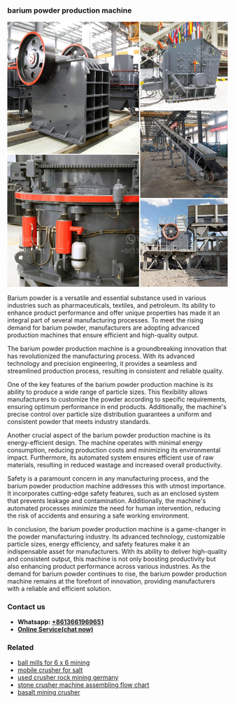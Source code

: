 <h3>barium powder production machine</h3><img src='1704791256.jpg' alt=''><p>Barium powder is a versatile and essential substance used in various industries such as pharmaceuticals, textiles, and petroleum. Its ability to enhance product performance and offer unique properties has made it an integral part of several manufacturing processes. To meet the rising demand for barium powder, manufacturers are adopting advanced production machines that ensure efficient and high-quality output.</p><p>The barium powder production machine is a groundbreaking innovation that has revolutionized the manufacturing process. With its advanced technology and precision engineering, it provides a seamless and streamlined production process, resulting in consistent and reliable quality.</p><p>One of the key features of the barium powder production machine is its ability to produce a wide range of particle sizes. This flexibility allows manufacturers to customize the powder according to specific requirements, ensuring optimum performance in end products. Additionally, the machine's precise control over particle size distribution guarantees a uniform and consistent powder that meets industry standards.</p><p>Another crucial aspect of the barium powder production machine is its energy-efficient design. The machine operates with minimal energy consumption, reducing production costs and minimizing its environmental impact. Furthermore, its automated system ensures efficient use of raw materials, resulting in reduced wastage and increased overall productivity.</p><p>Safety is a paramount concern in any manufacturing process, and the barium powder production machine addresses this with utmost importance. It incorporates cutting-edge safety features, such as an enclosed system that prevents leakage and contamination. Additionally, the machine's automated processes minimize the need for human intervention, reducing the risk of accidents and ensuring a safe working environment.</p><p>In conclusion, the barium powder production machine is a game-changer in the powder manufacturing industry. Its advanced technology, customizable particle sizes, energy efficiency, and safety features make it an indispensable asset for manufacturers. With its ability to deliver high-quality and consistent output, this machine is not only boosting productivity but also enhancing product performance across various industries. As the demand for barium powder continues to rise, the barium powder production machine remains at the forefront of innovation, providing manufacturers with a reliable and efficient solution.</p><h3>Contact us</h3><ul><li><strong>Whatsapp:&nbsp;<a href="https://wa.me/8613661969651">+8613661969651</a></strong></li><li><a href="https://swt.shibang-china.com/?git&amp;zhl&amp;barium powder production machine"><strong>Online Service(chat now)</strong></a></li></ul><h3>Related</h3><ul><li><a href='ball mills for 6 x 6 mining.md'>ball mills for 6 x 6 mining</a></li><li><a href='mobile crusher for salt.md'>mobile crusher for salt</a></li><li><a href='used crusher rock mining germany.md'>used crusher rock mining germany</a></li><li><a href='stone crusher machine assembling flow chart.md'>stone crusher machine assembling flow chart</a></li><li><a href='basalt mining crusher.md'>basalt mining crusher</a></li></ul>